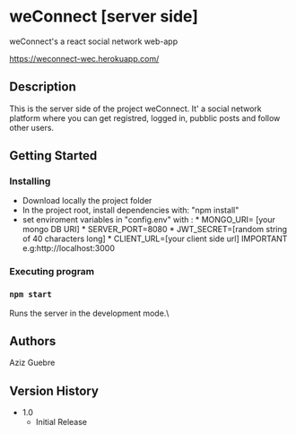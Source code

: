 # weConnect [server side]

weConnect's a react social network web-app

https://weconnect-wec.herokuapp.com/

## Description

This is the server side of the project weConnect.
It' a social network  platform where you can get registred, logged in, pubblic posts and follow other users.

## Getting Started

### Installing

* Download locally the project folder
* In the project root, install dependencies with: "npm install"
* set enviroment variables in "config.env" with : * MONGO_URI= [your mongo DB URI]
                                                  * SERVER_PORT=8080
                                                  * JWT_SECRET=[random string  of 40 characters long]
                                                  * CLIENT_URL=[your client side url] IMPORTANT e.g:http://localhost:3000
                                                  

### Executing program

### `npm start`

Runs the server in the development mode.\

## Authors

Aziz Guebre

## Version History

* 1.0
    * Initial Release
